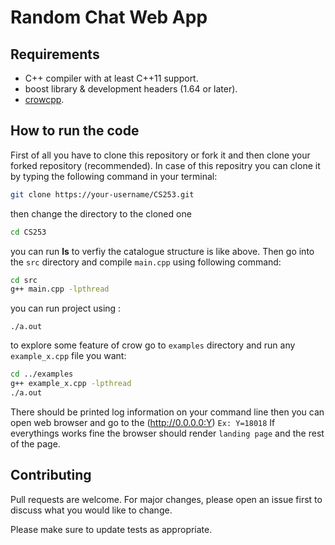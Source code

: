 # Random Chat Web App
 
## Requirements

* C++ compiler with at least C++11 support.
* boost library & development headers (1.64 or later).
* [crowcpp](https://crowcpp.org/getting_started/setup/linux/).

## How to run the code
First of all you have to clone this repository or fork it and then clone your forked repository (recommended). In case of this repositry you can clone it by typing the following command in your terminal:

```bash
git clone https://your-username/CS253.git
```
then change the directory to the cloned one

```bash
cd CS253
```
you can run **ls** to verfiy the catalogue structure is like above.
Then go into the `src` directory and compile `main.cpp` using following command:

```bash
cd src
g++ main.cpp -lpthread
```
you can run project using :
```
./a.out
```
to explore some feature of crow go to  `examples` directory and run any `example_x.cpp` file you want:

```bash
cd ../examples
g++ example_x.cpp -lpthread
./a.out
```
There should be printed log information on your command line then you can open web browser and go to the (http://0.0.0.0:Y)  `Ex: Y=18018`
If everythings works fine the browser should render `landing page` and the rest of the page.

## Contributing
Pull requests are welcome. For major changes, please open an issue first to discuss what you would like to change.

Please make sure to update tests as appropriate.
